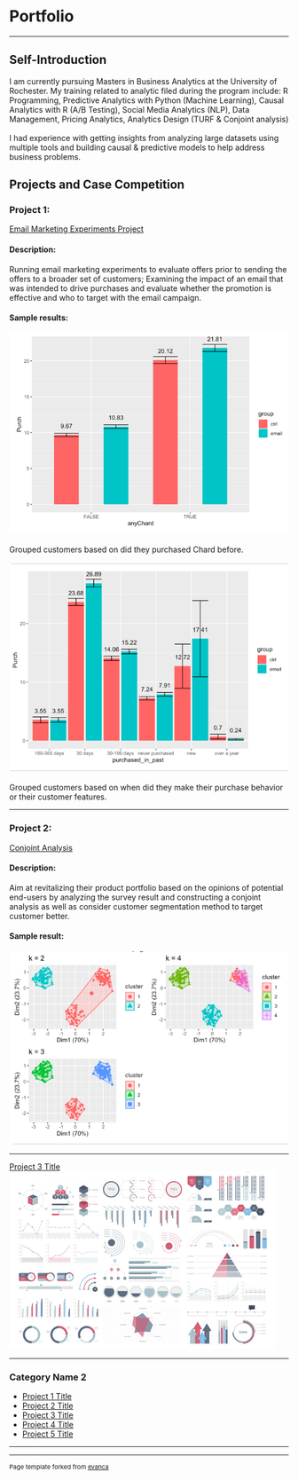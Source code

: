# Portfolio

---

## Self-Introduction
I am currently pursuing Masters in Business Analytics at the University of Rochester. My training related to analytic filed during the program include: R Programming, Predictive Analytics with Python (Machine Learning), Causal Analytics with R (A/B Testing), Social Media Analytics (NLP), Data Management, Pricing Analytics, Analytics Design (TURF & Conjoint analysis) 
<br><br>
I had experience with getting insights from analyzing large datasets using multiple tools and building causal & predictive models to help address business problems. 



## Projects and Case Competition 

### Project 1: 
[Email Marketing Experiments Project](/sample_page)
#### Description: 
Running email marketing experiments to evaluate offers prior to sending the offers to a broader set of customers; Examining the impact of an email that was intended to drive purchases and evaluate whether the promotion is effective and who to target with the email campaign.

#### Sample results: 
<img src="images/sliec_dice_1.png"/>
<br><br>
Grouped customers based on did they purchased Chard before. 
<br><br>
<img src="images/slice_dice_2.png"/>
<br><br>
Grouped customers based on when did they make their purchase behavior or their customer features.

---
### Project 2:
[Conjoint Analysis](/project2)
#### Description:
Aim at revitalizing their product portfolio based on the opinions of potential end-users by analyzing the survey result and constructing a conjoint analysis as well as consider customer segmentation method to target customer better.
#### Sample result:
<img src="images/project_2_1.png?raw=true"/>

---
[Project 3 Title](http://example.com/)
<img src="images/dummy_thumbnail.jpg?raw=true"/>

---

### Category Name 2

- [Project 1 Title](http://example.com/)
- [Project 2 Title](http://example.com/)
- [Project 3 Title](http://example.com/)
- [Project 4 Title](http://example.com/)
- [Project 5 Title](http://example.com/)

---




---
<p style="font-size:11px">Page template forked from <a href="https://github.com/evanca/quick-portfolio">evanca</a></p>
<!-- Remove above link if you don't want to attibute -->
